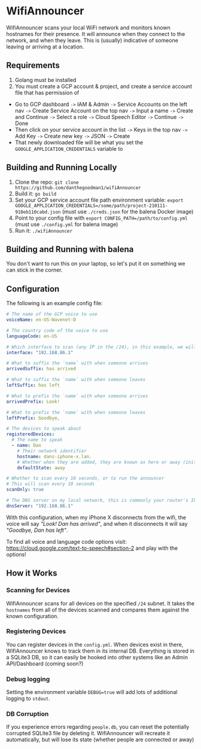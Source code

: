# WifiAnnouncer

WifiAnnouncer scans your local WiFi network and monitors known hostnames for their presence. It will announce when they connect to the network, and when they leave. This is (usually) indicative of someone leaving or arriving at a location.

## Requirements

1. Golang must be installed
2. You must create a GCP account & project, and create a service account file that has permission of

- Go to GCP dashboard `->` IAM & Admin `->` Service Accounts on the left nav `->` Create Service Account on the top nav `->` Input a name `->` Create and Continue `->` Select a role `->` Cloud Speech Editor `->` Continue `->` Done
- Then click on your service account in the list `->` Keys in the top nav `->` Add Key `->` Create new key `->` JSON `->` Create
- That newly downloaded file will be what you set the `GOOGLE_APPLICATION_CREDENTIALS` variable to

## Building and Running Locally

1. Clone the repo: `git clone https://github.com/danthegoodman1/wifiAnnouncer`
2. Build it: `go build`
3. Set your GCP service account file path environment variable: `export GOOGLE_APPLICATION_CREDENTIALS=/some/path/project-210111-910eb110cabd.json` (must use `./creds.json` for the balena Docker image)
4. Point to your config file with `export CONFIG_PATH=/path/to/config.yml` (must use `./config.yml` for balena image)
5. Run it: `./wifiAnnouncer`

## Building and Running with balena

You don't want to run this on your laptop, so let's put it on something we can stick in the corner.

## Configuration

The following is an example config file:

```yaml
# The name of the GCP voice to use
voiceName: en-US-Wavenet-D

# The country code of the voice to use
languageCode: en-US

# Which interface to scan (any IP in the /24), in this example, we will scan 192.168.86.0/24
interface: "192.168.86.1"

# What to suffix the `name` with when someone arrives
arrivedSuffix: has arrived

# What to suffix the `name` with when someone leaves
leftSuffix: has left

# What to prefix the `name` with when someone arrives
arrivedPrefix: Look!

# What to prefix the `name` with when someone leaves
leftPrefix: Goodbye,

# The devices to speak about
registeredDevices:
  # The name to speak
  - name: Dan
    # Their network identifier
    hostname: dans-iphone-x.lan.
    # Whether when they are added, they are known as here or away (initial state)
    defaultState: away

# Whether to scan every 10 seconds, or to run the announcer
# This will scan every 10 seconds
scanOnly: true

# The DNS server on my local network, this is commonly your router's IP address (which is also commonly the X.X.X.1 address)
dnsServer: "192.168.86.1"
```

With this configuration, when my iPhone X disconnects from the wifi, the voice will say _"Look! Dan has arrived"_, and when it disconnects it will say _"Goodbye, Dan has left"_.

To find all voice and language code options visit: https://cloud.google.com/text-to-speech#section-2 and play with the options!

## How it Works

### Scanning for Devices

WifiAnnouncer scans for all devices on the specified `/24` subnet. It takes the `hostnames` from all of the devices scanned and compares them against the known configuration.

### Registering Devices

You can register devices in the `config.yml`. When devices exist in there, WifiAnnouncer knows to track them in its internal DB. Everything is stored in a SQLite3 DB, so it can easily be hooked into other systems like an Admin API/Dashboard (coming soon?)

### Debug logging

Setting the environment variable `DEBUG=true` will add lots of additional logging to `stdout`.

### DB Corruption

If you experience errors regarding `people.db`, you can reset the potentially corrupted SQLite3 file by deleting it. WifiAnnouncer will recreate it automatically, but will lose its state (whether people are connected or away)
